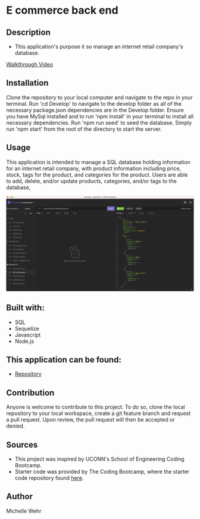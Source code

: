 # E commerce back end 

## Description

- This application's purpose it so manage an internet retail company's database.

[Walkthrough Video](https://watch.screencastify.com/v/6j5pFogVtJqJKGfhJ9dG)

## Installation

Clone the repository to your local computer and navigate to the repo in your terminal. Run 'cd Develop' to navigate to the develop folder as all of the necessary package.json dependencies are in the Develop folder. Ensure you have MySql installed and to run 'npm install' in your terminal to install all necessary dependencies. Run 'npm run seed' to seed the database. Simply run 'npm start' from the root of the directory to start the server.

## Usage

This application is intended to manage a SQL database holding information for an internet retail company, with product information including price, stock, tags for the product, and categories for the product. Users are able to add, delete, and/or update products, categories, and/or tags to the database,

![image](./Develop/images/ecommerce.png)

## Built with:

- SQL
- Sequelize
- Javascript
- Node.js

## This application can be found:

- [Repository](https://github.com/michellewehr/e-commerce-back-end)

## Contribution

Anyone is welcome to contribute to this project. To do so, clone the local repository to your local workspace, create a git feature branch and request a pull request. Upon review, the pull request will then be accepted or denied.

## Sources

- This project was inspired by UCONN's School of Engineering Coding Bootcamp.
- Starter code was provided by The Coding Bootcamp, where the starter code repository found [here](https://github.com/coding-boot-camp/fantastic-umbrella).

## Author

Michelle Wehr
